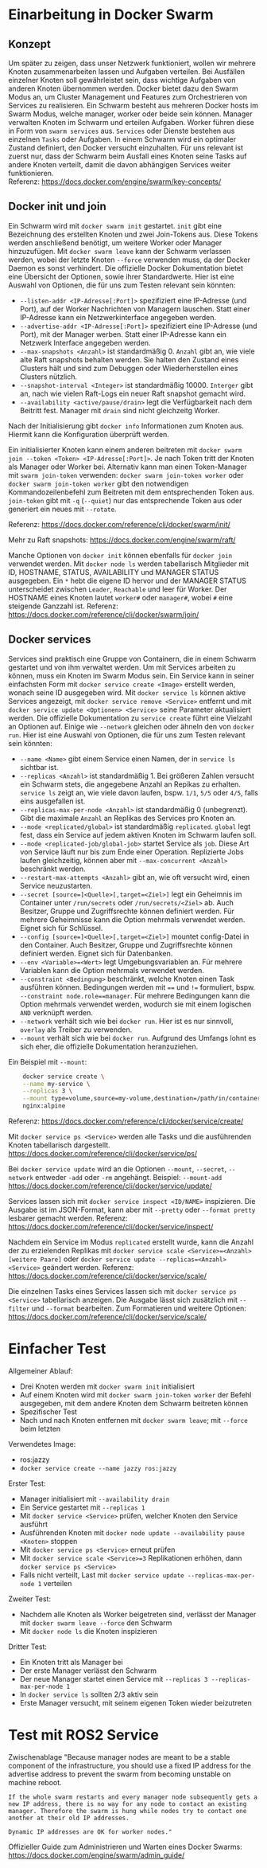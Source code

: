 # Einarbeitung in Docker Swarm
## Konzept
Um später zu zeigen, dass unser Netzwerk funktioniert, wollen wir mehrere Knoten zusammenarbeiten lassen und Aufgaben verteilen. Bei Ausfällen einzelner Knoten soll gewährleistet sein, dass wichtige Aufgaben von anderen Knoten übernommen werden. Docker bietet dazu den Swarm Modus an, um Cluster Management und Features zum Orchestrieren von Services zu realisieren. Ein Schwarm besteht aus mehreren Docker hosts im Swarm Modus, welche manager, worker oder beide sein können. Manager verwalten Knoten im Schwarm und erteilen Aufgaben. Worker führen diese in Form von `swarm services` aus. `Services` oder Dienste bestehen aus einzelnen `Tasks` oder Aufgaben. In einem Schwarm wird ein optimaler Zustand definiert, den Docker versucht einzuhalten. Für uns relevant ist zuerst nur, dass der Schwarm beim Ausfall eines Knoten seine Tasks auf andere Knoten verteilt, damit die davon abhängigen Services weiter funktionieren.  
Referenz: https://docs.docker.com/engine/swarm/key-concepts/

## Docker init und join
Ein Schwarm wird mit `docker swarm init` gestartet. `init` gibt eine Bezeichnung des erstellten Knoten und zwei Join-Tokens aus. Diese Tokens werden anschließend benötigt, um weitere Worker oder Manager hinzuzufügen. Mit `docker swarm leave` kann der Schwarm verlassen werden, wobei der letzte Knoten `--force` verwenden muss, da der Docker Daemon es sonst verhindert. Die offizielle Docker Dokumentation bietet eine Übersicht der Optionen, sowie ihrer Standardwerte. Hier ist eine Auswahl von Optionen, die für uns zum Testen relevant sein könnten:
- `--listen-addr <IP-Adresse[:Port]>` spezifiziert eine IP-Adresse (und Port), auf der Worker Nachrichten von Managern lauschen. Statt einer IP-Adresse kann ein Netzwerkinterface angegeben werden.
- `--advertise-addr <IP-Adresse[:Port]>` spezifiziert eine IP-Adresse (und Port), mit der Manager werben. Statt einer IP-Adresse kann ein Netzwerk Interface angegeben werden.
- `--max-snapshots <Anzahl>` ist standardmäßig 0. `Anzahl` gibt an, wie viele alte Raft snapshots behalten werden. Sie halten den Zustand eines Clusters hält und sind zum Debuggen oder Wiederherstellen eines Clusters nützlich.
- `--snapshot-interval <Integer>` ist standardmäßig 10000. `Interger` gibt an, nach wie vielen Raft-Logs ein neuer Raft snapshot gemacht wird. 
- `--availability <active/pause/drain>` legt die Verfügbarkeit nach dem Beitritt fest. Manager mit `drain` sind nicht gleichzeitg Worker.

Nach der Initialisierung gibt `docker info` Informationen zum Knoten aus. Hiermit kann die Konfiguration überprüft werden.

Ein initialisierter Knoten kann einem anderen beitreten mit `docker swarm join --token <Token> <IP-Adresse[:Port]>`. Je nach Token tritt der Knoten als Manager oder Worker bei. Alternativ kann man einen Token-Manager mit `swarm join-token` verwenden: `docker swarm join-token worker` oder `docker swarm join-token worker` gibt den notwendigen Kommandozeilenbefehl zum Beitreten mit dem entsprechenden Token aus. `join-token` gibt mit `-q` (`--quiet`) nur das entsprechende Token aus oder generiert ein neues mit `--rotate`.

Referenz: https://docs.docker.com/reference/cli/docker/swarm/init/

Mehr zu Raft snapshots: https://docs.docker.com/engine/swarm/raft/

Manche Optionen von `docker init` können ebenfalls für `docker join` verwendet werden. Mit `docker node ls` werden tabellarisch Mitglieder mit ID, HOSTNAME, STATUS, AVAILABILITY und MANAGER STATUS ausgegeben. Ein `*` hebt die eigene ID hervor und der MANAGER STATUS unterscheidet zwischen `Leader`, `Reachable` und leer für Worker. Der HOSTNAME eines Knoten lautet `worker#` oder `manager#`, wobei `#` eine steigende Ganzzahl ist.
Referenz: https://docs.docker.com/reference/cli/docker/swarm/join/

## Docker services
Services sind praktisch eine Gruppe von Containern, die in einem Schwarm gestartet und von ihm verwaltet werden. Um mit Services arbeiten zu können, muss ein Knoten im Swarm Modus sein. Ein Service kann in seiner einfachsten Form mit `docker service create <Image>` erstellt werden, wonach seine ID ausgegeben wird. Mit `docker service ls` können aktive Services angezeigt, mit `docker service remove <Service>` entfernt und mit `docker service update <Optionen> <Service>` seine Parameter aktualisiert werden. Die offizielle Dokumentation zu `service create` führt eine Vielzahl an Optionen auf. Einige wie `--network` gleichen oder ähneln den von `docker run`. Hier ist eine Auswahl von Optionen, die für uns zum Testen relevant sein könnten:
- `--name <Name>` gibt einem Service einen Namen, der in `service ls` sichtbar ist.
- `--replicas <Anzahl>` ist standardmäßig 1. Bei größeren Zahlen versucht ein Schwarm stets, die angegebene Anzahl an Repikas zu erhalten. `service ls` zeigt an, wie viele davon laufen, bspw. `1/1`, `5/5` oder `4/5`, falls eins ausgefallen ist.
- `--replicas-max-per-node <Anzahl>` ist standardmäßig 0 (unbegrenzt). Gibt die maximale `Anzahl` an Replikas des Services pro Knoten an.
- `--mode <replicated/global>` ist standardmäßig `replicated`. `global` legt fest, dass ein Service auf jedem aktiven Knoten im Schwarm laufen soll.
- `--mode <replicated-job/global-job>` startet Service als `job`. Diese Art von Service läuft nur bis zum Ende einer Operation. Replizierte Jobs laufen gleichzeitig, können aber mit `--max-concurrent <Anzahl>` beschränkt werden.
- `--restart-max-attempts <Anzahl>` gibt an, wie oft versucht wird, einen Service neuzustarten.
- `--secret [source=]<Quelle>[,target=<Ziel>]` legt ein Geheimnis im Container unter `/run/secrets` oder `/run/secrets/<Ziel>` ab. Auch Besitzer, Gruppe und Zugriffsrechte können definiert werden. Für mehrere Geheimnisse kann die Option mehrmals verwendet werden. Eignet sich für Schlüssel.
- `--config [source=]<Quelle>[,target=<Ziel>]` mountet config-Datei in den Container. Auch Besitzer, Gruppe und Zugriffsrechte können definiert werden. Eignet sich für Datenbanken.
- `--env <Variable>=<Wert>` legt Umgebungsvariablen an. Für mehrere Variablen kann die Option mehrmals verwendet werden.
- `--constraint <Bedingung>` beschränkt, welche Knoten einen Task ausführen können. Bedingungen werden mit `==` und `!=` formuliert, bspw. `--constraint node.role==manager`. Für mehrere Bedingungen kann die Option mehrmals verwendet werden, wodurch sie mit einem logischen `AND` verknüpft werden.
- `--network` verhält sich wie bei `docker run`. Hier ist es nur sinnvoll, `overlay` als Treiber zu verwenden.
- `--mount` verhält sich wie bei `docker run`. Aufgrund des Umfangs lohnt es sich eher, die offizielle Dokumentation heranzuziehen.

Ein Beispiel mit `--mount`:
```bash
    docker service create \
    --name my-service \
    --replicas 3 \
    --mount type=volume,source=my-volume,destination=/path/in/container,volume-label="color=red",volume-label="shape=round" \
    nginx:alpine
```
Referenz: https://docs.docker.com/reference/cli/docker/service/create/

Mit `docker service ps <Service>` werden alle Tasks und die ausführenden Knoten tabellarisch dargestellt.
https://docs.docker.com/reference/cli/docker/service/ps/

Bei `docker service update` wird an die Optionen `--mount`, `--secret`, `--network` entweder `-add` oder `-rm` angehängt. Beispiel: `--mount-add`
https://docs.docker.com/reference/cli/docker/service/update/

Services lassen sich mit `docker service inspect <ID/NAME>` inspizieren. Die Ausgabe ist im JSON-Format, kann aber mit `--pretty` oder `--format pretty` lesbarer gemacht werden.
Referenz: https://docs.docker.com/reference/cli/docker/service/inspect/

Nachdem ein Service im Modus `replicated` erstellt wurde, kann die Anzahl der zu erzielenden Replikas mit `docker service scale <Service>=<Anzahl> [weitere Paare]` oder `docker service update --replicas=<Anzahl> <Service>` geändert werden.
Referenz: https://docs.docker.com/reference/cli/docker/service/scale/

Die einzelnen Tasks eines Services lassen sich mit `docker service ps <Service>` tabellarisch anzeigen. Die Ausgabe lässt sich zusätzlich mit `--filter` und `--format` bearbeiten.
Zum Formatieren und weitere Optionen: https://docs.docker.com/reference/cli/docker/service/scale/

# Einfacher Test
Allgemeiner Ablauf:
- Drei Knoten werden mit `docker swarm init` initialisiert
- Auf einem Knoten wird mit `docker swarm join-token worker` der Befehl ausgegeben, mit dem andere Knoten dem Schwarm beitreten können
- Spezifischer Test
- Nach und nach Knoten entfernen mit `docker swarm leave`; mit `--force` beim letzten

Verwendetes Image:
- ros:jazzy
- `docker service create --name jazzy ros:jazzy`

Erster Test:
- Manager initialisiert mit `--availability drain`
- Ein Service gestartet mit `--replicas 1`
- Mit `docker service <Service>` prüfen, welcher Knoten den Service ausführt
- Ausführenden Knoten mit `docker node update --availability pause <Knoten>` stoppen
- Mit `docker service ps <Service>` erneut prüfen
- Mit `docker service scale <Service>=3` Replikationen erhöhen, dann `docker service ps <Service>`
- Falls nicht verteilt, Last mit `docker service update --replicas-max-per-node 1` verteilen

Zweiter Test:
- Nachdem alle Knoten als Worker beigetreten sind, verlässt der Manager mit `docker swarm leave --force` den Schwarm
- Mit `docker node ls` die Knoten inspizieren

Dritter Test:
- Ein Knoten tritt als Manager bei
- Der erste Manager verlässt den Schwarm
- Der neue Manager startet einen Service mit `--replicas 3 --replicas-max-per-node 1`
- In `docker service ls` sollten 2/3 aktiv sein
- Erste Manager versucht, mit seinem eigenen Token wieder beizutreten

# Test mit ROS2 Service

Zwischenablage
    "Because manager nodes are meant to be a stable component of the infrastructure, you should use a fixed IP address for the advertise address to prevent the swarm from becoming unstable on machine reboot.

    If the whole swarm restarts and every manager node subsequently gets a new IP address, there is no way for any node to contact an existing manager. Therefore the swarm is hung while nodes try to contact one another at their old IP addresses.

    Dynamic IP addresses are OK for worker nodes."
Offizieller Guide zum Administrieren und Warten eines Docker Swarms: https://docs.docker.com/engine/swarm/admin_guide/